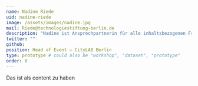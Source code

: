 ```yaml
---
name: Nadine Riede
uid: nadine-riede
image: /assets/images/nadine.jpg
mail: Riede@technologiestiftung-berlin.de
description: "Nadine ist Ansprechpartnerin für alle inhaltsbezogenen Fragen beim CityLAB. Sie ist erfahrene Content-Kuratorin mit einer Leidenschaft für Interdisziplinarität und verantwortete zuvor Inhalte von Technologie-, Nachhaltigkeits- und Musik-Konferenzen, Festivals und Foren in Deutschland, den USA und Indien mit 100 bis 20.000 Teilnehmern."
twitter: ""
github:
position: Head of Event – CityLAB Berlin
type: prototype # could also be "workshop", "dataset", "prototype"
order: 0
---
```


Das ist als content zu haben
